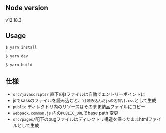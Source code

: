 ## Node version
v12.18.3

## Usage
`$ yarn install`

`$ yarn dev`

`$ yarn build`

## 仕様
- `src/javascripts/` 直下のjsファイルは自動でエントリーポイントに
- jsでsassのファイルを読み込むと、`\[読み込んだjsの名前\].css`として生成
- `public` ディレクトリ内のリソースはそのまま納品ファイルにコピー
- `webpack.common.js` 内の`PUBLIC_URL`でbase path 変更
- `src/pages/`配下のpugファイルはディレクトリ構造を保ったままhtmlファイルとして生成
